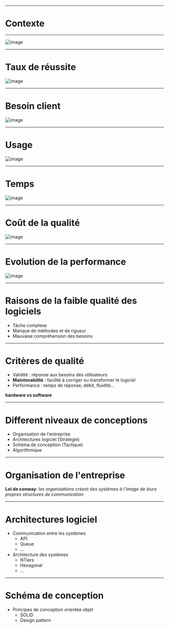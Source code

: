 
 ---

# Contexte
 ---

 ![image](./assets/everything-is-fine-itsfine.gif)

 ---
# Taux de réussite

![image](./assets/chaosreport.png)

 ---

  # Besoin client
 ![image](./assets/gestion_projet_balancoire.jpg)

 ---

# Usage
![image](./assets/fonctionnalités.png)

 ---
 # Temps
![image](./assets/NOTime.jfif)

 ---
 # Coût de la qualité
 ![image](./assets/CostOfDefect.webp)

 ---
  # Evolution de la performance
 ![image](./assets/ProductivityByRelease.webp)

 ---

 # Raisons de la faible qualité des logiciels
* Tâche complexe
* Manque de méthodes et de rigueur
* Mauvaise compréhension des besoins

 ---
 # Critères de qualité
* Validité : réponse aux besoins des utilisateurs
* **Maintenabilité** : facilité à corriger ou transformer le logiciel
* Performance : temps de réponse, débit, fluidité...

**hardware vs software**

---
# Different niveaux de conceptions

* Organisation de l'entreprise
* Architectures logiciel (Stratégie)
* Schéma de conception (Tactique)
* Algorithmique

 ---
 # Organisation de l'entreprise

**Loi de conway**:
 _les organisations créent des systèmes à l’image de leurs propres structures de communication_

 ---
 # Architectures logiciel

* Communication entre les systèmes
    * API
    * Queue
    * ...
* Architecture des systèmes
    * NTiers
    * Hexagonal
    * ...

---
# Schéma de conception

 * Principes de conception orientée objet
    * SOLID
    * Design pattern

